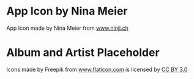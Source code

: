 # App Icon by Nina Meier

App Icon made by Nina Meier from <a href="http://www.ninji.ch" title="Nina Meier">www.ninji.ch</a>

# Album and Artist Placeholder

<div>Icons made by Freepik from <a href="http://www.flaticon.com" title="Flaticon">www.flaticon.com</a> is licensed by <a href="http://creativecommons.org/licenses/by/3.0/" title="Creative Commons BY 3.0">CC BY 3.0</a></div>